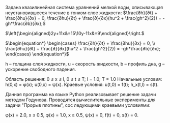 Задана квазилинейная система уравнений мелкой воды, описывающая неустановившееся течение в тонком слое жидкости:
$\frac{∂h}{∂t} + \frac{∂hu}{∂x} = 0, \frac{∂hu}{∂t} + \frac{∂}{∂x}(hu^2 + \frac{gh^2}{2}) = -gh*\frac{∂b}{∂x};$

$\left{\begin{aligned}2y+11x&=15\\10y-11x&=9\end{aligned}\right.$

$\begin{equation*} 
  \begin{cases}
    \frac{∂h}{∂t} + \frac{∂hu}{∂x} = 0,
    \\
    \frac{∂hu}{∂t} + \frac{∂}{∂x}(hu^2 + \frac{gh^2}{2}) = -gh*\frac{∂b}{∂x};
  \end{cases}
 \end{equation*}$

h – толщина слоя жидкости,
u – скорость жидкости,
b – профиль дна,
g – ускорение свободного падения.

Область решения: 0 ≤ x ≤ l, 0 ≤ t ≤ T; l = 1.0; T = 1.0
Начальные условия: h(0,x) = φ(x); u(0,x) = ψ(x).
Краевые условия: u(t,0) = f(t); h_x(t,l) = s(t).

Данная программа на языке Python реализовывает решение задачи методом Годунова.
Проводятся вычислительные эксперименты для задачи "Прорыв плотины", сос ледующими краевыми условиями:

φ(x) = 2.0, x ≤ 0.5,
φ(x) = 1.0, x ≥ 0.5, 
ψ(x) = 0,
f(t) = 0,
s(t) = 0.

